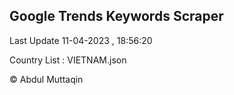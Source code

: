 

## Google Trends Keywords Scraper 
 
Last Update 11-04-2023 , 18:56:20

Country List :
VIETNAM.json



© Abdul Muttaqin 
